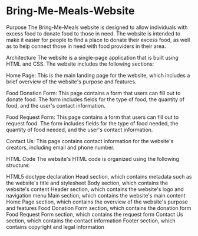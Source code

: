 # Bring-Me-Meals-Website

Purpose
The Bring-Me-Meals website is designed to allow individuals with excess food to donate food to those in need. 
The website is intended to make it easier for people to find a place to donate their excess food, as well as to 
help connect those in need with food providers in their area.

Architecture
The website is a single-page application that is built using HTML and CSS. The website includes the following sections:

Home Page: This is the main landing page for the website, which includes a brief overview of the website's purpose and features.

Food Donation Form: This page contains a form that users can fill out to donate food. The form includes fields for the type of food, the quantity of food, and the user's contact information.

Food Request Form: This page contains a form that users can fill out to request food. The form includes fields for the type of food needed, the quantity of food needed, and the user's contact information.

Contact Us: This page contains contact information for the website's creators, including email and phone number.

HTML Code
The website's HTML code is organized using the following structure:

HTML5 doctype declaration
Head section, which contains metadata such as the website's title and stylesheet
Body section, which contains the website's content
Header section, which contains the website's logo and navigation menu
Main section, which contains the website's main content
Home Page section, which contains the overview of the website's purpose and features
Food Donation Form section, which contains the donation form
Food Request Form section, which contains the request form
Contact Us section, which contains the contact information
Footer section, which contains copyright and legal information
